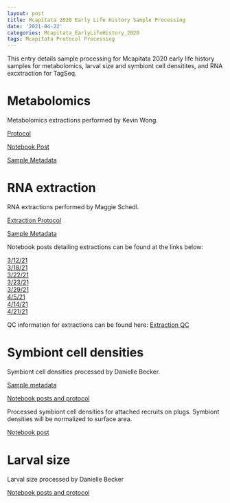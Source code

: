 ```yaml
---
layout: post
title: Mcapitata 2020 Early Life History Sample Processing
date: '2021-04-22'
categories: Mcapitata_EarlyLifeHistory_2020
tags: Mcapitata Protocol Processing
---
```

This entry details sample processing for Mcapitata 2020 early life history samples for metabolomics, larval size and symbiont cell densitites, and RNA excxtraction for TagSeq.  

# Metabolomics 

Metabolomics extractions performed by Kevin Wong.  

[Protocol](https://kevinhwong1.github.io/KevinHWong_Notebook/Metabolomics-P-astreoides-sample-prep/) 

[Notebook Post](https://kevinhwong1.github.io/KevinHWong_Notebook/Symbiont-Integration-Metabolomics-Processing-(20210321-20210414)/) 

[Sample Metadata](https://github.com/AHuffmyer/EarlyLifeHistory_Energetics/blob/master/Mcap2020/Data/Metabolomics/Metabolomics_Metadata.csv) 

# RNA extraction 

RNA extractions performed by Maggie Schedl. 

[Extraction Protocol](https://meschedl.github.io/MESPutnam_Open_Lab_Notebook/Larvae-Ex-Protocol/) 

[Sample Metadata](https://github.com/AHuffmyer/EarlyLifeHistory_Energetics/blob/master/Mcap2020/Data/TagSeq/Sample_Metadata_TagSeq.csv)

Notebook posts detailing extractions can be found at the links below:  

[3/12/21](https://meschedl.github.io/MESPutnam_Open_Lab_Notebook/Ariana-Ex-1/)   
[3/18/21](https://meschedl.github.io/MESPutnam_Open_Lab_Notebook/Ariana-Ex-2/)   
[3/22/21](https://meschedl.github.io/MESPutnam_Open_Lab_Notebook/Ariana-Ex-3/)   
[3/23/21](https://meschedl.github.io/MESPutnam_Open_Lab_Notebook/Ariana-Ex-4/)   
[3/29/21](https://meschedl.github.io/MESPutnam_Open_Lab_Notebook/Ariana-ex-5/)   
[4/5/21](https://meschedl.github.io/MESPutnam_Open_Lab_Notebook/Ariana-Ex-6/)   
[4/14/21](https://meschedl.github.io/MESPutnam_Open_Lab_Notebook/Ariana-Ex-7/)   
[4/21/21](https://meschedl.github.io/MESPutnam_Open_Lab_Notebook/Ariana-Ex-8/)   

QC information for extractions can be found here: 
[Extraction QC](https://github.com/AHuffmyer/EarlyLifeHistory_Energetics/blob/master/Mcap2020/Data/TagSeq/QC_Mcap2020_Extractions.csv) 

# Symbiont cell densities 

Symbiont cell densities processed by Danielle Becker.  

[Sample metadata](https://github.com/AHuffmyer/EarlyLifeHistory_Energetics/blob/master/Mcap2020/Data/Physiology/Physiology_Metadata.csv) 

[Notebook posts and protocol](https://github.com/daniellembecker/DanielleBecker_Lab_Notebook/blob/master/_posts/2021-03-04-Ariana-Mcap2020-EarlyLifeHistory-Samples.md) 

Processed symbiont cell densities for attached recruits on plugs. Symbiont densities will be normalized to surface area.  

[Notebook post](https://github.com/daniellembecker/DanielleBecker_Lab_Notebook/blob/master/_posts/2021-03-04-2021-10-18-Ariana-Mcap2020-EarlyLifeHistory-Samples.md)   

# Larval size 

Larval size processed by Danielle Becker

[Notebook posts and protocol](https://github.com/daniellembecker/DanielleBecker_Lab_Notebook/blob/master/_posts/2021-03-04-Ariana-Mcap2020-EarlyLifeHistory-Samples.md)